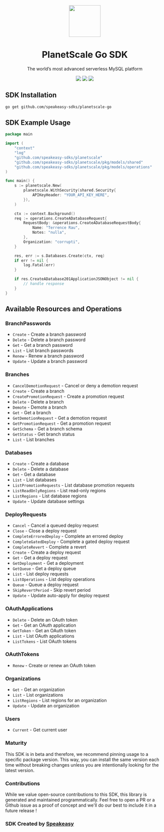 <div align="center">
    <img src="https://user-images.githubusercontent.com/6267663/230379169-dae2f415-423f-4791-8310-8b3304fd449d.svg" width="100">
    <h1>PlanetScale Go SDK</h1>
   <p>The world’s most advanced serverless MySQL platform</p>
   <a href="https://api-docs.planetscale.com/reference/getting-started-with-planetscale-api"><img src="https://img.shields.io/static/v1?label=Docs&message=API Ref&color=000&style=for-the-badge" /></a>
   <a href="https://github.com/speakeasy-sdks/planetscale-go/actions"><img src="https://img.shields.io/github/actions/workflow/status/speakeasy-sdks/planetscale-go/speakeasy_sdk_generation.yml?style=for-the-badge" /></a>
  <a href="https://opensource.org/licenses/MIT"><img src="https://img.shields.io/badge/License-MIT-blue.svg?style=for-the-badge" /></a>
</div> 

<!-- Start SDK Installation -->
## SDK Installation

```bash
go get github.com/speakeasy-sdks/planetscale-go
```
<!-- End SDK Installation -->

## SDK Example Usage
<!-- Start SDK Example Usage -->
```go
package main

import (
    "context"
    "log"
    "github.com/speakeasy-sdks/planetscale"
    "github.com/speakeasy-sdks/planetscale/pkg/models/shared"
    "github.com/speakeasy-sdks/planetscale/pkg/models/operations"
)

func main() {
    s := planetscale.New(
        planetscale.WithSecurity(shared.Security{
            APIKeyHeader: "YOUR_API_KEY_HERE",
        }),
    )

    ctx := context.Background()    
    req := operations.CreateADatabaseRequest{
        RequestBody: &operations.CreateADatabaseRequestBody{
            Name: "Terrence Rau",
            Notes: "nulla",
        },
        Organization: "corrupti",
    }

    res, err := s.Databases.Create(ctx, req)
    if err != nil {
        log.Fatal(err)
    }

    if res.CreateADatabase201ApplicationJSONObject != nil {
        // handle response
    }
}
```
<!-- End SDK Example Usage -->

<!-- Start SDK Available Operations -->
## Available Resources and Operations


### BranchPasswords

* `Create` - Create a branch password
* `Delete` - Delete a branch password
* `Get` - Get a branch password
* `List` - List branch passwords
* `Renew` - Renew a branch password
* `Update` - Update a branch password

### Branches

* `CancelDemotionRequest` - Cancel or deny a demotion request
* `Create` - Create a branch
* `CreatePromotionRequest` - Create a promotion request
* `Delete` - Delete a branch
* `Demote` - Demote a branch
* `Get` - Get a branch
* `GetDemotionRequest` - Get a demotion request
* `GetPromotionRequest` - Get a promotion request
* `GetSchema` - Get a branch schema
* `GetStatus` - Get branch status
* `List` - List branches

### Databases

* `Create` - Create a database
* `Delete` - Delete a database
* `Get` - Get a database
* `List` - List databases
* `ListPromotionRequests` - List database promotion requests
* `ListReadOnlyRegions` - List read-only regions
* `ListRegions` - List database regions
* `Update` - Update database settings

### DeployRequests

* `Cancel` - Cancel a queued deploy request
* `Close` - Close a deploy request
* `CompleteErroredDeploy` - Complete an errored deploy
* `CompleteGatedDeploy` - Complete a gated deploy request
* `CompleteRevert` - Complete a revert
* `Create` - Create a deploy request
* `Get` - Get a deploy request
* `GetDeployment` - Get a deployment
* `GetQueue` - Get a deploy queue
* `List` - List deploy requests
* `ListOperations` - List deploy operations
* `Queue` - Queue a deploy request
* `SkipRevertPeriod` - Skip revert period
* `Update` - Update auto-apply for deploy request

### OAuthApplications

* `Delete` - Delete an OAuth token
* `Get` - Get an OAuth application
* `GetToken` - Get an OAuth token
* `List` - List OAuth applications
* `ListTokens` - List OAuth tokens

### OAuthTokens

* `Renew` - Create or renew an OAuth token

### Organizations

* `Get` - Get an organization
* `List` - List organizations
* `ListRegions` - List regions for an organization
* `Update` - Update an organization

### Users

* `Current` - Get current user
<!-- End SDK Available Operations -->

### Maturity

This SDK is in beta and therefore, we recommend pinning usage to a specific package version.
This way, you can install the same version each time without breaking changes unless you are intentionally
looking for the latest version.

### Contributions

While we value open-source contributions to this SDK, this library is generated and maintained programmatically.
Feel free to open a PR or a Github issue as a proof of concept and we'll do our best to include it in a future release !

### SDK Created by [Speakeasy](https://docs.speakeasyapi.dev/docs/using-speakeasy/client-sdks)
